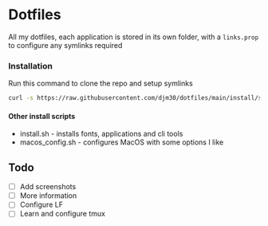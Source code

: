# Dotfiles

All my dotfiles, each application is stored in its own folder, with a `links.prop` to configure any symlinks required

### Installation
Run this command to clone the repo and setup symlinks

```bash
curl -s https://raw.githubusercontent.com/djm30/dotfiles/main/install/setup.sh | bash
```
#### Other install scripts
- install.sh - installs fonts, applications and cli tools
- macos_config.sh - configures MacOS with some options I like


## Todo

- [ ] Add screenshots
- [ ] More information
- [ ] Configure LF
- [ ] Learn and configure tmux
